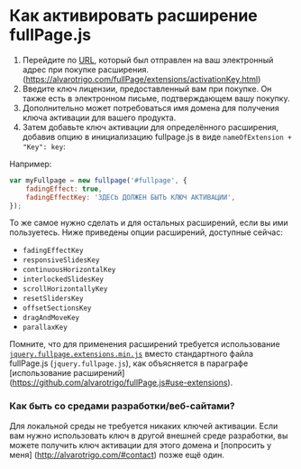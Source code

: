 # Как активировать расширение fullPage.js

1. Перейдите по [URL](https://alvarotrigo.com/fullPage/extensions/activationKey.html), который был отправлен на ваш электронный адрес при покупке расширения. (https://alvarotrigo.com/fullPage/extensions/activationKey.html)
2. Введите ключ лицензии, предоставленный вам при покупке. Он также есть в электронном письме, подтверждающем вашу покупку.
3. Дополнительно может потребоваться имя домена для получения ключа активации для вашего продукта.
4. Затем добавьте ключ активации для определённого расширения, добавив опцию в инициализацию fullpage.js в виде `nameOfExtension + "Key": key`:

Например:

```javascript
var myFullpage = new fullpage('#fullpage', {
    fadingEffect: true,
    fadingEffectKey: 'ЗДЕСЬ ДОЛЖЕН БЫТЬ КЛЮЧ АКТИВАЦИИ',
});
```
То же самое нужно сделать и для остальных расширений, если вы ими пользуетесь.
Ниже приведены опции расширений, доступные сейчас:
* `fadingEffectKey`
* `responsiveSlidesKey`
* `continuousHorizontalKey`
* `interlockedSlidesKey`
* `scrollHorizontallyKey`
* `resetSlidersKey`
* `offsetSectionsKey`
* `dragAndMoveKey`
* `parallaxKey`

Помните, что для применения расширений требуется использование [`jquery.fullpage.extensions.min.js`](https://github.com/alvarotrigo/fullPage.js/blob/master/dist/jquery.fullpage.extensions.min.js) вместо стандартного файла fullPage.js (`jquery.fullpage.js`), как объясняется в параграфе [использование расширений] (https://github.com/alvarotrigo/fullPage.js#use-extensions).
### Как быть со средами разработки/веб-сайтами?
Для локальной среды не требуется никаких ключей активации.
Если вам нужно использовать ключ в другой внешней среде разработки, вы можете получить ключ активации для этого домена и [попросить у меня] (http://alvarotrigo.com/#contact) позже ещё один.

